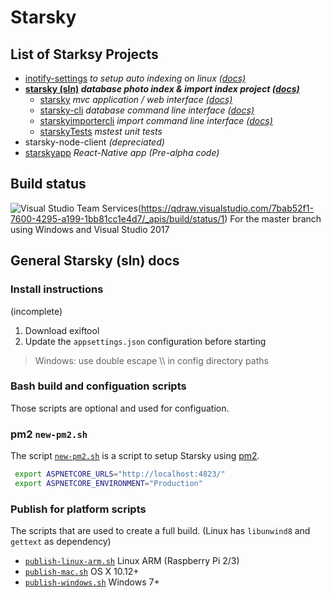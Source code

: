 # Starsky
## List of Starksy Projects
 - [inotify-settings](../inotify-settings) _to setup auto indexing on linux [(docs)](../inotify-settings/readme.md)_
 - __[starsky (sln)](../starsky) _database photo index & import index project [(docs)](../starsky/readme.md)___
   - [starsky](../starsky/starsky)  _mvc application / web interface [(docs)](../starsky/starsky/readme.md)_
   - [starsky-cli](../starsky/starsky-cli)  _database command line interface [(docs)](../starsky/starsky-cli/readme.md)_
   - [starskyimportercli](../starsky/starskyimportercli)  _import command line interface [(docs)](../starsky/starskyimportercli/readme.md)_
   - [starskyTests](../starsky/starskyTests)  _mstest unit tests_
 - starsky-node-client  _(depreciated)_
 - [starskyapp](../starskyapp) _React-Native app (Pre-alpha code)_

## Build status   
![Visual Studio Team Services](https://qdraw.visualstudio.com/7bab52f1-7600-4295-a199-1bb81cc1e4d7/_apis/build/status/1)(https://qdraw.visualstudio.com/7bab52f1-7600-4295-a199-1bb81cc1e4d7/_apis/build/status/1)
For the master branch using Windows and Visual Studio 2017


## General Starsky (sln) docs


### Install instructions

(incomplete)

1. Download exiftool
2. Update the `appsettings.json` configuration before starting
> Windows: use double escape \\\\ in config directory paths


### Bash build and configuation scripts

Those scripts are optional and used for configuation.

### pm2 `new-pm2.sh`
The script [`new-pm2.sh`](new-pm2.sh) is a script to setup Starsky using [pm2](http://pm2.keymetrics.io/).
```sh
 export ASPNETCORE_URLS="http://localhost:4823/"
 export ASPNETCORE_ENVIRONMENT="Production"
 ```

 ### Publish for platform scripts

 The scripts that are used to create a full build. (Linux has `libunwind8` and `gettext` as dependency)
  - [`publish-linux-arm.sh`](publish-linux-arm.sh) Linux ARM (Raspberry Pi 2/3)
  - [`publish-mac.sh`](publish-mac.sh) OS X 10.12+
  - [`publish-windows.sh`](publish-windows.sh) Windows 7+
